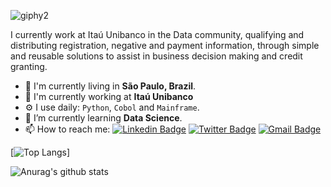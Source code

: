 
![giphy2](https://user-images.githubusercontent.com/40063504/87206039-36234c80-c2df-11ea-83bc-0a6171bfd782.gif)

I currently work at Itaú Unibanco in the Data community, qualifying and distributing registration, negative and payment information, through simple and reusable solutions to assist in business decision making and credit granting.

-  📍  I'm currently living in **São Paulo, Brazil**.
- 🏢 I'm currently working at **Itaú Unibanco**
- ⚙️ I use daily: `Python`, `Cobol` and `Mainframe`.
- 🌱 I’m currently learning **Data Science**.
- 📫 How to reach me:
[![Linkedin Badge](https://img.shields.io/badge/-LinkedIn-blue?style=flat-square&logo=Linkedin&logoColor=white&link=https://www.linkedin.com/in/vin%C3%ADcius-a-45180ab2/)](https://www.linkedin.com/in/vin%C3%ADcius-a-45180ab2/)
[![Twitter Badge](https://img.shields.io/badge/-Twitter-1ca0f1?style=flat-square&labelColor=1ca0f1&logo=twitter&logoColor=white&link=https://twitter.com/vmeazevedo)](https://twitter.com/vmeazevedo)
[![Gmail Badge](https://img.shields.io/badge/-Gmail-c14438?style=flat-square&logo=Gmail&logoColor=white&link=mailto:vmeazevedo@gmail.com)](mailto:vmeazevedo@gmail.com)

[![Top Langs](https://github-readme-stats.vercel.app/api/top-langs/?username=vmeazevedo&layout=compact)]

![Anurag's github stats](https://github-readme-stats.vercel.app/api?username=vmeazevedo&show_icons=true&theme=dark)
